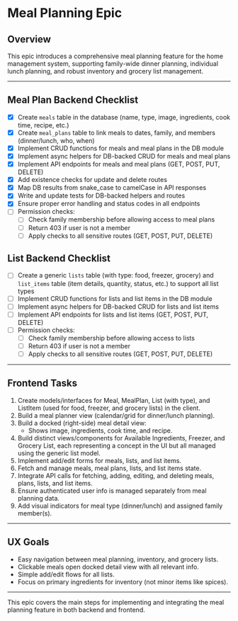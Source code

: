 # Meal Planning Epic

## Overview
This epic introduces a comprehensive meal planning feature for the home management system, supporting family-wide dinner planning, individual lunch planning, and robust inventory and grocery list management.

---


## Meal Plan Backend Checklist

- [x] Create `meals` table in the database (name, type, image, ingredients, cook time, recipe, etc.)
- [x] Create `meal_plans` table to link meals to dates, family, and members (dinner/lunch, who, when)
- [x] Implement CRUD functions for meals and meal plans in the DB module
- [x] Implement async helpers for DB-backed CRUD for meals and meal plans
- [x] Implement API endpoints for meals and meal plans (GET, POST, PUT, DELETE)
- [x] Add existence checks for update and delete routes
- [x] Map DB results from snake_case to camelCase in API responses
- [x] Write and update tests for DB-backed helpers and routes
- [x] Ensure proper error handling and status codes in all endpoints
- [ ] Permission checks:
  - [ ] Check family membership before allowing access to meal plans
  - [ ] Return 403 if user is not a member
  - [ ] Apply checks to all sensitive routes (GET, POST, PUT, DELETE)

## List Backend Checklist

- [ ] Create a generic `lists` table (with type: food, freezer, grocery) and `list_items` table (item details, quantity, status, etc.) to support all list types
- [ ] Implement CRUD functions for lists and list items in the DB module
- [ ] Implement async helpers for DB-backed CRUD for lists and list items
- [ ] Implement API endpoints for lists and list items (GET, POST, PUT, DELETE)
- [ ] Permission checks:
  - [ ] Check family membership before allowing access to lists
  - [ ] Return 403 if user is not a member
  - [ ] Apply checks to all sensitive routes (GET, POST, PUT, DELETE)

---

## Frontend Tasks

1. Create models/interfaces for Meal, MealPlan, List (with type), and ListItem (used for food, freezer, and grocery lists) in the client.
2. Build a meal planner view (calendar/grid for dinner/lunch planning).
3. Build a docked (right-side) meal detail view:
   - Shows image, ingredients, cook time, and recipe.
4. Build distinct views/components for Available Ingredients, Freezer, and Grocery List, each representing a concept in the UI but all managed using the generic list model.
5. Implement add/edit forms for meals, lists, and list items.
6. Fetch and manage meals, meal plans, lists, and list items state.
7. Integrate API calls for fetching, adding, editing, and deleting meals, plans, lists, and list items.
8. Ensure authenticated user info is managed separately from meal planning data.
9. Add visual indicators for meal type (dinner/lunch) and assigned family member(s).

---

## UX Goals
- Easy navigation between meal planning, inventory, and grocery lists.
- Clickable meals open docked detail view with all relevant info.
- Simple add/edit flows for all lists.
- Focus on primary ingredients for inventory (not minor items like spices).

---

This epic covers the main steps for implementing and integrating the meal planning feature in both backend and frontend.
